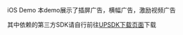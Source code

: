 iOS Demo
本demo展示了插屏广告，横幅广告，激励视频广告

其中依赖的第三方SDK请自行前往[UPSDK下载页面](http://docs.upltv.com/zh/master/Download/Download_Guide.html#ios-sdk)下载
